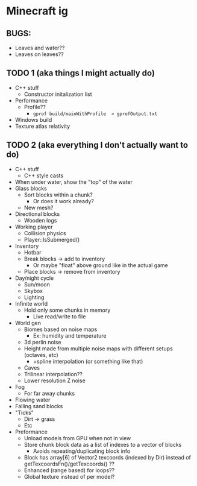 # Minecraft ig

## BUGS:

- Leaves and water??
- Leaves on leaves??

## TODO 1 (aka things I might actually do)

- C++ stuff
    - Constructor initalization list
- Performance
	- Profile??
		- `gprof build/mainWithProfile  > gprofOutput.txt`
- Windows build
- Texture atlas relativity

## TODO 2 (aka everything I don't actually want to do)

- C++ stuff
	- C++ style casts
- When under water, show the "top" of the water
- Glass blocks
	- Sort blocks within a chunk?
		- Or does it work already?
	- New mesh?
- Directional blocks
	- Wooden logs
- Working player
	- Collision physics
	- Player::IsSubmerged()
- Inventory
	- Hotbar
	- Break blocks -> add to inventory
		- Or maybe "float" above ground like in the actual game
	- Place blocks -> remove from inventory
- Day/night cycle
	- Sun/moon
	- Skybox
	- Lighting
- Infinite world
	- Hold only some chunks in memory
		- Live read/write to file
- World gen
	- Biomes based on noise maps
		- Ex: humidity and temperature
	- 3d perlin noise
	- Height made from multiple noise maps with different setups (octaves, etc)
		- +spline interpolation (or something like that)
	- Caves
	- Trilinear interpolation??
	- Lower resolution Z noise
- Fog
	- For far away chunks
- Flowing water
- Falling sand blocks
- "Ticks"
	- Dirt -> grass
	- Etc
- Preformance
	- Unload models from GPU when not in view
	- Store chunk block data as a list of indexes to a vector of blocks
		- Avoids repeating/duplicating block info
	- Block has array[6] of Vector2 texcoords (indexed by Dir) instead of getTexcoordsFn()/getTexcoords() ??
	- Enhanced (range based) for loops??
	- Global texture instead of per model?